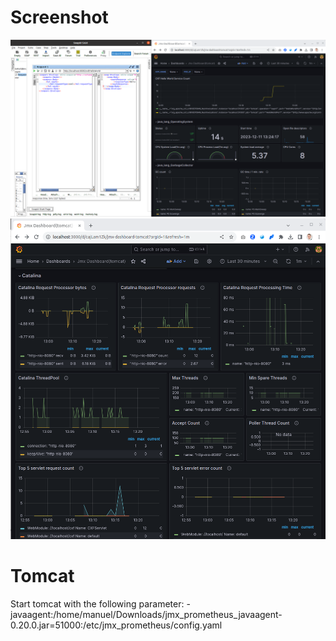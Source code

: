 # Screenshot
![](img/Grafana-SOAPUI.png)
![](img/Grafana.png)

# Tomcat

Start tomcat with the following parameter:
-javaagent:/home/manuel/Downloads/jmx_prometheus_javaagent-0.20.0.jar=51000:/etc/jmx_prometheus/config.yaml
